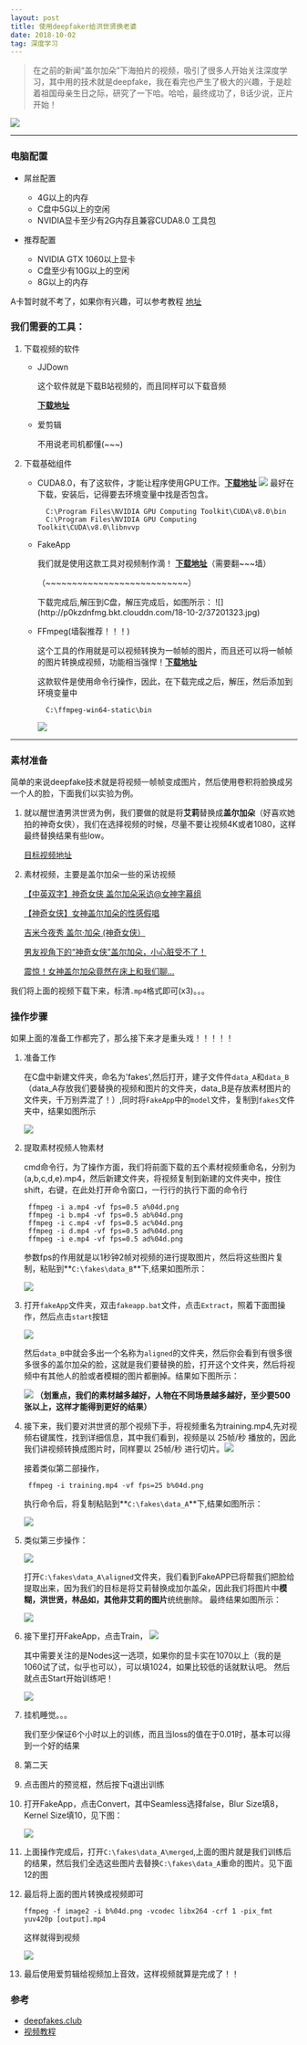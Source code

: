 ```yaml
---
layout: post
title: 使用deepfaker给洪世贤换老婆
date: 2018-10-02
tag: 深度学习
---
```



> 在之前的新闻“盖尔加朵”下海拍片的视频，吸引了很多人开始关注深度学习，其中用的技术就是deepfake，我在看完也产生了极大的兴趣，于是趁着祖国母亲生日之际，研究了一下哈。哈哈，最终成功了，B话少说，正片开始！


![](http://p0kzdnfmg.bkt.clouddn.com/18-10-2/35369025.jpg)

----------
### 电脑配置 ###

- 屌丝配置
	- 4G以上的内存
	- C盘中5G以上的空闲
	- NVIDIA显卡至少有2G内存且兼容CUDA8.0 工具包

- 推荐配置
	- NVIDIA GTX 1060以上显卡
	- C盘至少有10G以上的空闲
	- 8G以上的内存

A卡暂时就不考了，如果你有兴趣，可以参考教程
[地址](https://www.deepfakes.club/deepfakes-with-amd-graphics-card/)

### 我们需要的工具： ###

1. 下载视频的软件
	* JJDown 
	
		这个软件就是下载B站视频的，而且同样可以下载音频

		**[下载地址](http://clientfile.jijidown.com/PC/WPF/HistoricVersion/WPF_JJDown_v1.212.1.zip)**
	* 爱剪辑
	
		不用说老司机都懂(~~~)

2. 下载基础组件
	* CUDA8.0，有了这软件，才能让程序使用GPU工作。**[下载地址](https://developer.nvidia.com/cuda-80-ga2-download-archive)**
	![](http://p0kzdnfmg.bkt.clouddn.com/18-10-2/16234804.jpg)
	最好在下载，安装后，记得要去环境变量中找是否包含。

			C:\Program Files\NVIDIA GPU Computing Toolkit\CUDA\v8.0\bin
			C:\Program Files\NVIDIA GPU Computing Toolkit\CUDA\v8.0\libnvvp

	* FakeApp
	
		我们就是使用这款工具对视频制作滴！
		 **[下载地址](https://mega.nz/#!hTgA2b6b!mI6k9dFt_w__jIEUQO2ZePhzFMg6JWUpBZWiV2TDgs4)**（需要翻~~~墙）
		<p>（~~~~~~~~~~~~~~~~~~~~~~~~~~~）</p>
		下载完成后,解压到C盘，解压完成后，如图所示：
		![](http://p0kzdnfmg.bkt.clouddn.com/18-10-2/37201323.jpg)
	* FFmpeg(墙裂推荐！！！)
	
		这个工具的作用就是可以视频转换为一帧帧的图片，而且还可以将一帧帧的图片转换成视频，功能相当强悍！**[下载地址](https://ffmpeg.zeranoe.com/builds/)**<p></p>
		这款软件是使用命令行操作，因此，在下载完成之后，解压，然后添加到环境变量中

			C:\ffmpeg-win64-static\bin

		![](http://p0kzdnfmg.bkt.clouddn.com/18-10-2/20887420.jpg)

----------

### 素材准备 ###

简单的来说deepfake技术就是将视频一帧帧变成图片，然后使用卷积将脸换成另一个人的脸，下面我们以实验为例。

1. 就以醒世渣男洪世贤为例，我们要做的就是将**艾莉**替换成**盖尔加朵**（好喜欢她拍的神奇女侠），我们在选择视频的时候，尽量不要让视频4K或者1080，这样最终替换结果有些low。

	[目标视频地址](https://www.bilibili.com/video/av28089913)

2. 素材视频，主要是盖尔加朵一些的采访视频

	[【中英双字】神奇女侠 盖尔加朵采访@女神字幕组](https://www.bilibili.com/video/av11096039)

	[【神奇女侠】女神盖尔加朵的性感假唱](https://www.bilibili.com/video/av4204836?t=51)

	[吉米今夜秀 盖尔·加朵 (神奇女侠）](https://www.bilibili.com/video/av17197849)

	[男友视角下的“神奇女侠”盖尔加朵，小心脏受不了！](https://www.bilibili.com/video/av11088296)

	[震惊！女神盖尔加朵竟然在床上和我们聊...](https://www.bilibili.com/video/av15949533)


我们将上面的视频下载下来，标清`.mp4`格式即可(x3)。。。



### 操作步骤 ####

如果上面的准备工作都完了，那么接下来才是重头戏！！！！！


1. 准备工作

	在C盘中新建文件夹，命名为'fakes',然后打开，建子文件件`data_A`和`data_B`（data_A存放我们要替换的视频和图片的文件夹，data_B是存放素材图片的文件夹，千万别弄混了！）,同时将`FakeApp`中的`model`文件，复制到`fakes`文件夹中，结果如图所示

	![](http://p0kzdnfmg.bkt.clouddn.com/18-10-2/39293129.jpg)
	
	

2. 提取素材视频人物素材

	cmd命令行，为了操作方面，我们将前面下载的五个素材视频重命名，分别为(a,b,c,d,e).mp4，然后新建文件夹，将视频复制到新建的文件夹中，按住shift，右键，在此处打开命令窗口，一行行的执行下面的命令行

		ffmpeg -i a.mp4 -vf fps=0.5 a%04d.png
		ffmpeg -i b.mp4 -vf fps=0.5 ab%04d.png
		ffmpeg -i c.mp4 -vf fps=0.5 ac%04d.png
		ffmpeg -i d.mp4 -vf fps=0.5 ad%04d.png
		ffmpeg -i e.mp4 -vf fps=0.5 ad%04d.png

	参数fps的作用就是以1秒钟2帧对视频的进行提取图片，然后将这些图片复制，粘贴到**`C:\fakes\data_B`**下,结果如图所示：

	![](http://p0kzdnfmg.bkt.clouddn.com/18-10-2/16911420.jpg)
	

3. 打开`fakeApp`文件夹，双击`fakeapp.bat`文件，点击`Extract`，照着下面图操作，然后点击`start`按钮
	
	![](http://p0kzdnfmg.bkt.clouddn.com/18-10-2/21306359.jpg)
	
	
	然后`data_B`中就会多出一个名称为`aligned`的文件夹，然后你会看到有很多很多很多的盖尔加朵的脸，这就是我们要替换的脸，打开这个文件夹，然后将视频中有其他人的脸或者模糊的图片都删掉。结果如下图所示：

	![](http://p0kzdnfmg.bkt.clouddn.com/18-10-2/28194661.jpg)
	**（划重点，我们的素材越多越好，人物在不同场景越多越好，至少要500张以上，这样才能得到更好的结果）**

4. 接下来，我们要对洪世贤的那个视频下手，将视频重名为training.mp4,先对视频右键属性，找到详细信息，其中我们看到，视频是以 25帧/秒 播放的，因此我们讲视频转换成图片时，同样要以 25帧/秒 进行切片。![](http://p0kzdnfmg.bkt.clouddn.com/18-10-2/90776398.jpg)

	接着类似第二部操作，

		ffmpeg -i training.mp4 -vf fps=25 b%04d.png

	执行命令后，将复制粘贴到**`C:\fakes\data_A`**下,结果如图所示：

	![](http://p0kzdnfmg.bkt.clouddn.com/18-10-2/24314992.jpg)


5. 类似第三步操作：	

	![](http://p0kzdnfmg.bkt.clouddn.com/18-10-2/69513950.jpg)
	
	打开`C:\fakes\data_A\aligned`文件夹，我们看到FakeAPP已将帮我们把脸给提取出来，因为我们的目标是将艾莉替换成加尔盖朵，因此我们将图片中**模糊，洪世贤，林品如，其他非艾莉的图片**统统删除。
	最终结果如图所示：
	
	![](http://p0kzdnfmg.bkt.clouddn.com/18-10-2/79064285.jpg)

6. 接下里打开FakeApp，点击Train，
	![](http://p0kzdnfmg.bkt.clouddn.com/18-10-2/14664414.jpg)
	
	其中需要关注的是Nodes这一选项，如果你的显卡实在1070以上（我的是1060试了试，似乎也可以），可以填1024，如果比较低的话就默认吧。
	然后就点击Start开始训练吧！

	![](http://p0kzdnfmg.bkt.clouddn.com/18-10-2/80296477.jpg)

7. 挂机睡觉。。。

	我们至少保证6个小时以上的训练，而且当loss的值在于0.01时，基本可以得到一个好的结果

8. 第二天
9. 点击图片的预览框，然后按下q退出训练
10. 打开FakeApp，点击Convert，其中Seamless选择false，Blur Size填8，Kernel Size填10，见下图：

	![](http://p0kzdnfmg.bkt.clouddn.com/18-10-2/64981448.jpg)

11. 上面操作完成后，打开`C:\fakes\data_A\merged`,上面的图片就是我们训练后的结果，然后我们全选这些图片去替换`C:\fakes\data_A`重命的图片。见下面12的图

12. 最后将上面的图片转换成视频即可

		ffmpeg -f image2 -i b%04d.png -vcodec libx264 -crf 1 -pix_fmt yuv420p [output].mp4

	这样就得到视频

	![](http://p0kzdnfmg.bkt.clouddn.com/18-10-2/43136137.jpg)
13. 最后使用爱剪辑给视频加上音效，这样视频就算是完成了！！


### 参考 ###

* [deepfakes.club](https://www.deepfakes.club/)
* [视频教程](https://www.bilibili.com/video/av19349170?t=2025)


	
	
	


		

